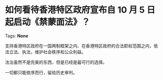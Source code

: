 # 如何看待香港特区政府宣布自 10 月 5 日起启动《禁蒙面法》？

Tags: **None**

支持香港特区政府在一国两制框架之内、在香港特区政府的合法职权范围之内，依法立法、执法，维护社会秩序和公众利益。

法治虽然不是完美的东西，但是已经是最可行的选择。

一切都只能依序而行，留给历史审判。



